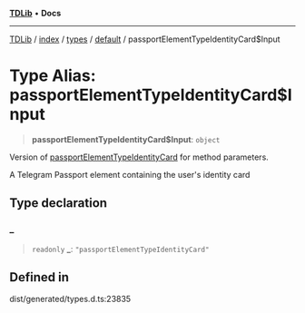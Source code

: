 [**TDLib**](../../../../../../README.md) • **Docs**

***

[TDLib](../../../../../../modules.md) / [index](../../../../../README.md) / [types](../../../README.md) / [default](../README.md) / passportElementTypeIdentityCard$Input

# Type Alias: passportElementTypeIdentityCard$Input

> **passportElementTypeIdentityCard$Input**: `object`

Version of [passportElementTypeIdentityCard](passportElementTypeIdentityCard.md) for method parameters.

A Telegram Passport element containing the user's identity card

## Type declaration

### \_

> `readonly` **\_**: `"passportElementTypeIdentityCard"`

## Defined in

dist/generated/types.d.ts:23835
